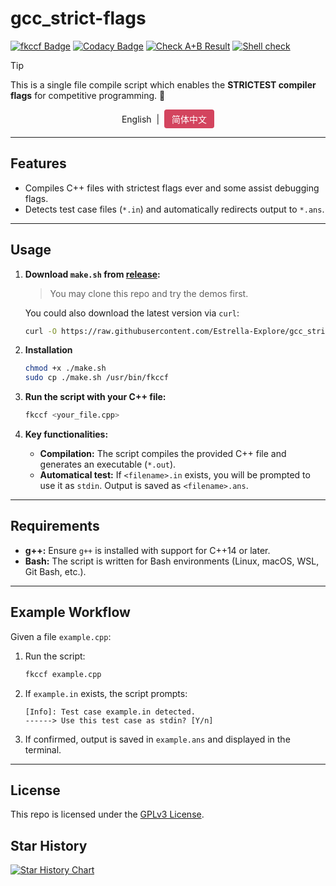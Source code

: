 # **gcc_strict-flags**

[![fkccf Badge](https://img.shields.io/badge/fkccf-everyday-brightgreen)](https://www.luogu.com/article/c7bicfv0)
[![Codacy Badge](https://app.codacy.com/project/badge/Grade/e96d8a94cfce436aa957c8fe416c9e77)](https://app.codacy.com/gh/Estrella-Explore/gcc_strict-flags/dashboard?utm_source=gh&utm_medium=referral&utm_content=&utm_campaign=Badge_grade)
[![Check A+B Result](https://github.com/Estrella-Explore/gcc_strict-flags/actions/workflows/run_demo.yml/badge.svg)](https://github.com/Estrella-Explore/gcc_strict-flags/actions/workflows/run_demo.yml)
[![Shell check](https://github.com/Estrella-Explore/gcc_strict-flags/actions/workflows/shellcheck.yml/badge.svg)](https://github.com/Estrella-Explore/gcc_strict-flags/actions/workflows/shellcheck.yml)

> [!TIP]
> This is a single file compile script which enables the **STRICTEST compiler flags** for competitive programming. 🚀 

<div align="center">
  English &nbsp|&nbsp 
  <a href="README_zh-CN.md"
     style="
       display: inline-block;
       padding: 5px 12px;
       font-size: 14px;
       color: white;
       background-color: #d3445e;
       border-radius: 4px;
       text-decoration: none;
       ">
   简体中文</a>
</div>

---

## **Features**

- Compiles C++ files with strictest flags ever and some assist debugging flags.
- Detects test case files (`*.in`) and automatically redirects output to `*.ans`.

---

## **Usage**

1. **Download `make.sh` from [release](https://github.com/Estrella-Explore/gcc_strict-flags/releases):**

    > You may clone this repo and try the demos first.
    
    You could also download the latest version via `curl`:
    ```bash
    curl -O https://raw.githubusercontent.com/Estrella-Explore/gcc_strict-flags/main/make.sh
    ```

2. **Installation**

    ```bash
    chmod +x ./make.sh
    sudo cp ./make.sh /usr/bin/fkccf
    ```

3. **Run the script with your C++ file:**

   ```bash
   fkccf <your_file.cpp>
   ```

4. **Key functionalities:**
   - **Compilation:** The script compiles the provided C++ file and generates an executable (`*.out`).
   - **Automatical test:** If `<filename>.in` exists, you will be prompted to use it as `stdin`. Output is saved as `<filename>.ans`.

---

## **Requirements**

- **g++:** Ensure `g++` is installed with support for C++14 or later.
- **Bash:** The script is written for Bash environments (Linux, macOS, WSL, Git Bash, etc.).

---

## **Example Workflow**

Given a file `example.cpp`:

1. Run the script:
   ```bash
   fkccf example.cpp
   ```

2. If `example.in` exists, the script prompts:
   ```text
   [Info]: Test case example.in detected.
   ------> Use this test case as stdin? [Y/n]
   ```

3. If confirmed, output is saved in `example.ans` and displayed in the terminal.

---

## **License**

This repo is licensed under the [GPLv3 License](./LICENCE).  


## Star History

<a href="https://star-history.com/#estrella-explore/gcc_strict-flags&Date">
 <picture>
   <source media="(prefers-color-scheme: dark)" srcset="https://api.star-history.com/svg?repos=estrella-explore/gcc_strict-flags&type=Date&theme=dark" />
   <source media="(prefers-color-scheme: light)" srcset="https://api.star-history.com/svg?repos=estrella-explore/gcc_strict-flags&type=Date" />
   <img alt="Star History Chart" src="https://api.star-history.com/svg?repos=estrella-explore/gcc_strict-flags&type=Date" />
 </picture>
</a>
